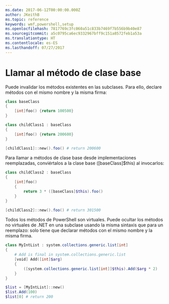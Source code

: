 ```yaml
---
ms.date: 2017-06-12T00:00:00.000Z
author: JKeithB
ms.topic: reference
keywords: wmf,powershell,setup
ms.openlocfilehash: 7817769c3fc060a51c833b7469f7b556b9b40e87
ms.sourcegitcommit: a5c0795ca6ec9332967bff9c151a8572feb1a53a
ms.translationtype: HT
ms.contentlocale: es-ES
ms.lasthandoff: 07/27/2017
---
```

# <a name="call-base-class-method"></a>Llamar al método de clase base

Puede invalidar los métodos existentes en las subclases. Para ello, declare métodos con el mismo nombre y la misma firma:

```powershell
class baseClass
{
    [int]foo() {return 100500}
}

class childClass1 : baseClass
{
    [int]foo() {return 200600}
}

[childClass1]::new().foo() # return 200600
```

Para llamar a métodos de clase base desde implementaciones reemplazadas, conviértalos a la clase base ([baseClass]$this) al invocarlos:

```powershell
class childClass2 : baseClass
{
    [int]foo()
    {
        return 3 * ([baseClass]$this).foo()
    }
}

[childClass2]::new().foo() # return 301500
```

Todos los métodos de PowerShell son virtuales. Puede ocultar los métodos no virtuales de .NET en una subclase usando la misma sintaxis que para un reemplazo: solo tiene que declarar métodos con el mismo nombre y la misma firma.

```powershell
class MyIntList : system.collections.generic.list[int]
{
    # Add is final in system.collections.generic.list
    [void] Add([int]$arg)
    {
        ([system.collections.generic.list[int]]$this).Add($arg * 2)
    }
}

$list = [MyIntList]::new()
$list.Add(100)
$list[0] # return 200
```

